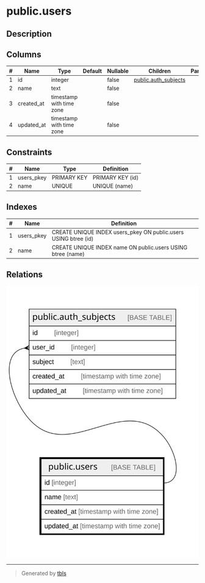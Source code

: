 # public.users

## Description

## Columns

| # | Name       | Type                     | Default | Nullable | Children                                        | Parents | Comment |
| - | ---------- | ------------------------ | ------- | -------- | ----------------------------------------------- | ------- | ------- |
| 1 | id         | integer                  |         | false    | [public.auth_subjects](public.auth_subjects.md) |         |         |
| 2 | name       | text                     |         | false    |                                                 |         |         |
| 3 | created_at | timestamp with time zone |         | false    |                                                 |         |         |
| 4 | updated_at | timestamp with time zone |         | false    |                                                 |         |         |

## Constraints

| # | Name       | Type        | Definition       |
| - | ---------- | ----------- | ---------------- |
| 1 | users_pkey | PRIMARY KEY | PRIMARY KEY (id) |
| 2 | name       | UNIQUE      | UNIQUE (name)    |

## Indexes

| # | Name       | Definition                                                      |
| - | ---------- | --------------------------------------------------------------- |
| 1 | users_pkey | CREATE UNIQUE INDEX users_pkey ON public.users USING btree (id) |
| 2 | name       | CREATE UNIQUE INDEX name ON public.users USING btree (name)     |

## Relations

![er](public.users.svg)

---

> Generated by [tbls](https://github.com/k1LoW/tbls)
